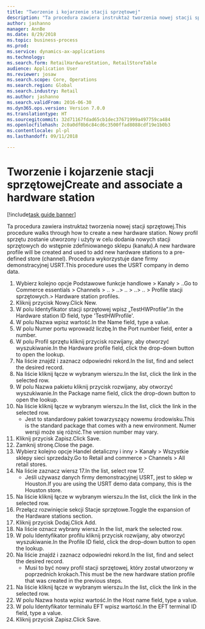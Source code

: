 ```yaml
--- 
title: "Tworzenie i kojarzenie stacji sprzętowej"
description: "Ta procedura zawiera instruktaż tworzenia nowej stacji sprzętowej."
author: jashanno
manager: AnnBe
ms.date: 8/29/2018
ms.topic: business-process
ms.prod: 
ms.service: dynamics-ax-applications
ms.technology: 
ms.search.form: RetailHardwareStation, RetailStoreTable
audience: Application User
ms.reviewer: josaw
ms.search.scope: Core, Operations
ms.search.region: Global
ms.search.industry: Retail
ms.author: jashanno
ms.search.validFrom: 2016-06-30
ms.dyn365.ops.version: Version 7.0.0
ms.translationtype: HT
ms.sourcegitcommit: 32d71167fdad65cb1dec37671999a497759ca484
ms.openlocfilehash: 2c0a0df0b6c84cd6c3500ffad8088cdf19e1b0b3
ms.contentlocale: pl-pl
ms.lasthandoff: 09/11/2018

---
```

# <a name="create-and-associate-a-hardware-station"></a><span data-ttu-id="160bb-103">Tworzenie i kojarzenie stacji sprzętowej</span><span class="sxs-lookup"><span data-stu-id="160bb-103">Create and associate a hardware station</span></span>

[!include[task guide banner](../includes/task-guide-banner.md)]

<span data-ttu-id="160bb-104">Ta procedura zawiera instruktaż tworzenia nowej stacji sprzętowej.</span><span class="sxs-lookup"><span data-stu-id="160bb-104">This procedure walks through how to create a new hardware station.</span></span> <span data-ttu-id="160bb-105">Nowy profil sprzętu zostanie utworzony i użyty w celu dodania nowych stacji sprzętowych do wstępnie zdefiniowanego sklepu (kanału).</span><span class="sxs-lookup"><span data-stu-id="160bb-105">A new hardware profile will be created and used to add new hardware stations to a pre-defined store (channel).</span></span> <span data-ttu-id="160bb-106">Procedura wykorzystuje dane firmy demonstracyjnej USRT.</span><span class="sxs-lookup"><span data-stu-id="160bb-106">This procedure uses the USRT company in demo data.</span></span>

1. <span data-ttu-id="160bb-107">Wybierz kolejno opcje Podstawowe funkcje handlowe > Kanały > ..</span><span class="sxs-lookup"><span data-stu-id="160bb-107">Go to Commerce essentials > Channels > ..</span></span> <span data-ttu-id="160bb-108">> ..</span><span class="sxs-lookup"><span data-stu-id="160bb-108">> ..</span></span> <span data-ttu-id="160bb-109">> ..</span><span class="sxs-lookup"><span data-stu-id="160bb-109">> ..</span></span> <span data-ttu-id="160bb-110">> Profile stacji sprzętowych.</span><span class="sxs-lookup"><span data-stu-id="160bb-110">> Hardware station profiles.</span></span>
2. <span data-ttu-id="160bb-111">Kliknij przycisk Nowy.</span><span class="sxs-lookup"><span data-stu-id="160bb-111">Click New.</span></span>
3. <span data-ttu-id="160bb-112">W polu Identyfikator stacji sprzętowej wpisz „TestHWProfile”.</span><span class="sxs-lookup"><span data-stu-id="160bb-112">In the Hardware station ID field, type 'TestHWProfile'.</span></span>
4. <span data-ttu-id="160bb-113">W polu Nazwa wpisz wartość.</span><span class="sxs-lookup"><span data-stu-id="160bb-113">In the Name field, type a value.</span></span>
5. <span data-ttu-id="160bb-114">W polu Numer portu wprowadź liczbę.</span><span class="sxs-lookup"><span data-stu-id="160bb-114">In the Port number field, enter a number.</span></span>
6. <span data-ttu-id="160bb-115">W polu Profil sprzętu kliknij przycisk rozwijany, aby otworzyć wyszukiwanie.</span><span class="sxs-lookup"><span data-stu-id="160bb-115">In the Hardware profile field, click the drop-down button to open the lookup.</span></span>
7. <span data-ttu-id="160bb-116">Na liście znajdź i zaznacz odpowiedni rekord.</span><span class="sxs-lookup"><span data-stu-id="160bb-116">In the list, find and select the desired record.</span></span>
8. <span data-ttu-id="160bb-117">Na liście kliknij łącze w wybranym wierszu.</span><span class="sxs-lookup"><span data-stu-id="160bb-117">In the list, click the link in the selected row.</span></span>
9. <span data-ttu-id="160bb-118">W polu Nazwa pakietu kliknij przycisk rozwijany, aby otworzyć wyszukiwanie.</span><span class="sxs-lookup"><span data-stu-id="160bb-118">In the Package name field, click the drop-down button to open the lookup.</span></span>
10. <span data-ttu-id="160bb-119">Na liście kliknij łącze w wybranym wierszu.</span><span class="sxs-lookup"><span data-stu-id="160bb-119">In the list, click the link in the selected row.</span></span>
    * <span data-ttu-id="160bb-120">Jest to standardowy pakiet towarzyszący nowemu środowisku.</span><span class="sxs-lookup"><span data-stu-id="160bb-120">This is the standard package that comes with a new environment.</span></span> <span data-ttu-id="160bb-121">Numer wersji może się różnić.</span><span class="sxs-lookup"><span data-stu-id="160bb-121">The version number may vary.</span></span>  
11. <span data-ttu-id="160bb-122">Kliknij przycisk Zapisz.</span><span class="sxs-lookup"><span data-stu-id="160bb-122">Click Save.</span></span>
12. <span data-ttu-id="160bb-123">Zamknij stronę.</span><span class="sxs-lookup"><span data-stu-id="160bb-123">Close the page.</span></span>
13. <span data-ttu-id="160bb-124">Wybierz kolejno opcje Handel detaliczny i inny > Kanały > Wszystkie sklepy sieci sprzedaży.</span><span class="sxs-lookup"><span data-stu-id="160bb-124">Go to Retail and commerce > Channels > All retail stores.</span></span>
14. <span data-ttu-id="160bb-125">Na liście zaznacz wiersz 17.</span><span class="sxs-lookup"><span data-stu-id="160bb-125">In the list, select row 17.</span></span>
    * <span data-ttu-id="160bb-126">Jeśli używasz danych firmy demonstracyjnej USRT, jest to sklep w Houston.</span><span class="sxs-lookup"><span data-stu-id="160bb-126">If you are using the USRT demo data company, this is the Houston store.</span></span>  
15. <span data-ttu-id="160bb-127">Na liście kliknij łącze w wybranym wierszu.</span><span class="sxs-lookup"><span data-stu-id="160bb-127">In the list, click the link in the selected row.</span></span>
16. <span data-ttu-id="160bb-128">Przełącz rozwinięcie sekcji Stacje sprzętowe.</span><span class="sxs-lookup"><span data-stu-id="160bb-128">Toggle the expansion of the Hardware stations section.</span></span>
17. <span data-ttu-id="160bb-129">Kliknij przycisk Dodaj.</span><span class="sxs-lookup"><span data-stu-id="160bb-129">Click Add.</span></span>
18. <span data-ttu-id="160bb-130">Na liście oznacz wybrany wiersz.</span><span class="sxs-lookup"><span data-stu-id="160bb-130">In the list, mark the selected row.</span></span>
19. <span data-ttu-id="160bb-131">W polu Identyfikator profilu kliknij przycisk rozwijany, aby otworzyć wyszukiwanie.</span><span class="sxs-lookup"><span data-stu-id="160bb-131">In the Profile ID field, click the drop-down button to open the lookup.</span></span>
20. <span data-ttu-id="160bb-132">Na liście znajdź i zaznacz odpowiedni rekord.</span><span class="sxs-lookup"><span data-stu-id="160bb-132">In the list, find and select the desired record.</span></span>
    * <span data-ttu-id="160bb-133">Musi to być nowy profil stacji sprzętowej, który został utworzony w poprzednich krokach.</span><span class="sxs-lookup"><span data-stu-id="160bb-133">This must be the new hardware station profile that was created in the previous steps.</span></span>  
21. <span data-ttu-id="160bb-134">Na liście kliknij łącze w wybranym wierszu.</span><span class="sxs-lookup"><span data-stu-id="160bb-134">In the list, click the link in the selected row.</span></span>
22. <span data-ttu-id="160bb-135">W polu Nazwa hosta wpisz wartość.</span><span class="sxs-lookup"><span data-stu-id="160bb-135">In the Host name field, type a value.</span></span>
23. <span data-ttu-id="160bb-136">W polu Identyfikator terminalu EFT wpisz wartość.</span><span class="sxs-lookup"><span data-stu-id="160bb-136">In the EFT terminal ID field, type a value.</span></span>
24. <span data-ttu-id="160bb-137">Kliknij przycisk Zapisz.</span><span class="sxs-lookup"><span data-stu-id="160bb-137">Click Save.</span></span>


